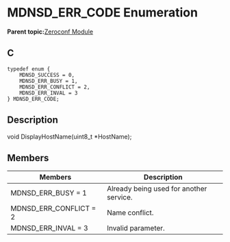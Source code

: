 # MDNSD\_ERR\_CODE Enumeration

**Parent topic:**[Zeroconf Module](GUID-1076C2EA-7DC5-419E-A3E7-BBA92CFF5CFB.md)

## C

```
typedef enum {
    MDNSD_SUCCESS = 0,
    MDNSD_ERR_BUSY = 1,
    MDNSD_ERR_CONFLICT = 2,
    MDNSD_ERR_INVAL = 3
} MDNSD_ERR_CODE;
```

## Description

void DisplayHostName\(uint8\_t \*HostName\);

## Members

|Members|Description|
|-------|-----------|
|MDNSD\_ERR\_BUSY = 1|Already being used for another service.|
|MDNSD\_ERR\_CONFLICT = 2|Name conflict.|
|MDNSD\_ERR\_INVAL = 3|Invalid parameter.|

